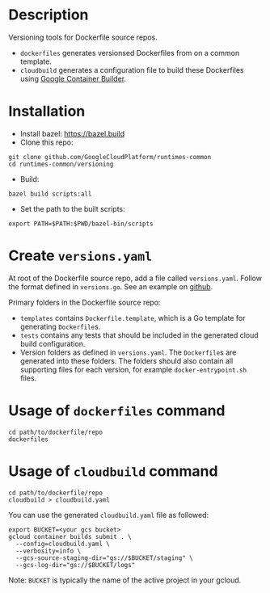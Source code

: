 # Description

Versioning tools for Dockerfile source repos.

- `dockerfiles` generates versionsed Dockerfiles from on a common template.
- `cloudbuild` generates a configuration file to build these Dockerfiles using
  [Google Container Builder](https://cloud.google.com/container-builder/docs/).

# Installation

- Install bazel: https://bazel.build
- Clone this repo:

``` shell
git clone github.com/GoogleCloudPlatform/runtimes-common
cd runtimes-common/versioning
```

- Build:

``` shell
bazel build scripts:all
```

- Set the path to the built scripts:

``` shell
export PATH=$PATH:$PWD/bazel-bin/scripts
```

# Create `versions.yaml`

At root of the Dockerfile source repo, add a file called `versions.yaml`.
Follow the format defined in `versions.go`. See an example on
[github](https://github.com/GoogleCloudPlatform/mysql-docker).

Primary folders in the Dockerfile source repo:

- `templates` contains `Dockerfile.template`, which is a Go template for
  generating `Dockerfile`s.
- `tests` contains any tests that should be included in the generated cloud
  build configuration.
- Version folders as defined in `versions.yaml`. The `Dockerfile`s are
  generated into these folders. The folders should also contain all
  supporting files for each version, for example `docker-entrypoint.sh` files.

# Usage of `dockerfiles` command

```console
cd path/to/dockerfile/repo
dockerfiles
```

# Usage of `cloudbuild` command

```console
cd path/to/dockerfile/repo
cloudbuild > cloudbuild.yaml
```

You can use the generated `cloudbuild.yaml` file as followed:

```console
export BUCKET=<your gcs bucket>
gcloud container builds submit . \
  --config=cloudbuild.yaml \
  --verbosity=info \
  --gcs-source-staging-dir="gs://$BUCKET/staging" \
  --gcs-log-dir="gs://$BUCKET/logs"
```

Note: `BUCKET` is typically the name of the active project in your gcloud.
